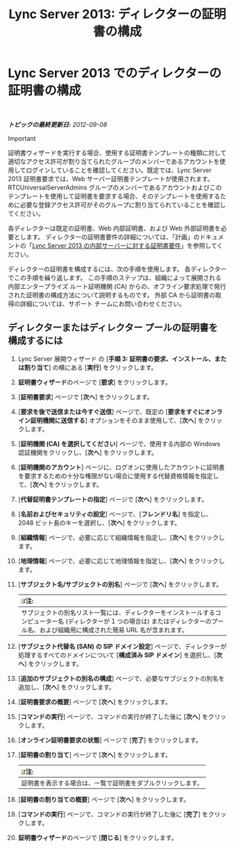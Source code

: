 ﻿---
title: 'Lync Server 2013: ディレクターの証明書の構成'
TOCTitle: ディレクターの証明書の構成
ms:assetid: 22988186-15ae-43b1-92f4-0adb3b75a7fd
ms:mtpsurl: https://technet.microsoft.com/ja-jp/library/Gg398296(v=OCS.15)
ms:contentKeyID: 48271563
ms.date: 05/19/2016
mtps_version: v=OCS.15
ms.translationtype: HT
---

# Lync Server 2013 でのディレクターの証明書の構成

 

_**トピックの最終更新日:** 2012-09-08_


> [!IMPORTANT]
> 証明書ウィザードを実行する場合、使用する証明書テンプレートの種類に対して適切なアクセス許可が割り当てられたグループのメンバーであるアカウントを使用してログインしていることを確認してください。既定では、Lync Server 2013 証明書要求では、Web サーバー証明書テンプレートが使用されます。RTCUniversalServerAdmins グループのメンバーであるアカウントおよびこのテンプレートを使用して証明書を要求する場合、そのテンプレートを使用するために必要な登録アクセス許可がそのグループに割り当てられていることを確認してください。



各ディレクターは既定の証明書、Web 内部証明書、および Web 外部証明書を必要とします。 ディレクターの証明書要件の詳細については、「計画」のドキュメントの「[Lync Server 2013 の内部サーバーに対する証明書要件](lync-server-2013-certificate-requirements-for-internal-servers.md)」を参照してください。

ディレクターの証明書を構成するには、次の手順を使用します。 各ディレクターでこの手順を繰り返します。 この手順のステップは、組織によって展開される内部エンタープライズ ルート証明機関 (CA) からの、オフライン要求処理で発行された証明書の構成方法について説明するものです。 外部 CA から証明書の取得の詳細については、サポート チームにお問い合わせください。

## ディレクターまたはディレクター プールの証明書を構成するには

1.  Lync Server 展開ウィザード の \[**手順 3: 証明書の要求、インストール、または割り当て**\] の横にある \[**実行**\] をクリックします。

2.  **証明書ウィザード**のページで \[**要求**\] をクリックします。

3.  \[**証明書要求**\] ページで \[**次へ**\] をクリックします。

4.  \[**要求を後で送信または今すぐ送信**\] ページで、既定の \[**要求をすぐにオンライン証明機関に送信する**\] オプションをそのまま使用して、\[**次へ**\] をクリックします。

5.  \[**証明機関 (CA) を選択してください**\] ページで、使用する内部の Windows 認証機関をクリックし、\[**次へ**\] をクリックします。

6.  \[**証明機関のアカウント**\] ページに、ログオンに使用したアカウントに証明書を要求するための十分な権限がない場合に使用する代替資格情報を指定して、\[**次へ**\] をクリックします。

7.  \[**代替証明書テンプレートの指定**\] ページで \[**次へ**\] をクリックします。

8.  \[**名前およびセキュリティの設定**\] ページで、\[**フレンドリ名**\] を指定し、2048 ビット長のキーを選択し、\[**次へ**\] をクリックします。

9.  \[**組織情報**\] ページで、必要に応じて組織情報を指定し、\[**次へ**\] をクリックします。

10. \[**地理情報**\] ページで、必要に応じて地理情報を指定し、\[**次へ**\] をクリックします。

11. \[**サブジェクト名/サブジェクトの別名**\] ページで \[**次へ**\] をクリックします。
    
    <table>
    <thead>
    <tr class="header">
    <th><img src="images/Gg412781.note(OCS.15).gif" title="note" alt="note" />注:</th>
    </tr>
    </thead>
    <tbody>
    <tr class="odd">
    <td>サブジェクトの別名リスト一覧には、ディレクターをインストールするコンピューター名 (ディレクターが 1 つの場合は) またはディレクターのプール名、および組織用に構成された簡易 URL 名が含まれます。</td>
    </tr>
    </tbody>
    </table>


12. \[**サブジェクト代替名 (SAN) の SIP ドメイン設定**\] ページで、ディレクターが処理するすべてのドメインについて \[**構成済み SIP ドメイン**\] を選択し、\[**次へ**\] をクリックします。

13. \[**追加のサブジェクトの別名の構成**\] ページで、必要なサブジェクトの別名を追加し、\[**次へ**\] をクリックします。

14. \[**証明書要求の概要**\] ページで \[**次へ**\] をクリックします。

15. \[**コマンドの実行**\] ページで、コマンドの実行が終了した後に \[**次へ**\] をクリックします。

16. \[**オンライン証明書要求の状態**\] ページで \[**完了**\] をクリックします。

17. \[**証明書の割り当て**\] ページで \[**次へ**\] をクリックします。
    
    <table>
    <thead>
    <tr class="header">
    <th><img src="images/Gg412781.note(OCS.15).gif" title="note" alt="note" />注:</th>
    </tr>
    </thead>
    <tbody>
    <tr class="odd">
    <td>証明書を表示する場合は、一覧で証明書をダブルクリックします。</td>
    </tr>
    </tbody>
    </table>


18. \[**証明書の割り当ての概要**\] ページで \[**次へ**\] をクリックします。

19. \[**コマンドの実行**\] ページで、コマンドの実行が終了した後に \[**完了**\] をクリックします。

20. **証明書ウィザード**のページで \[**閉じる**\] をクリックします。

